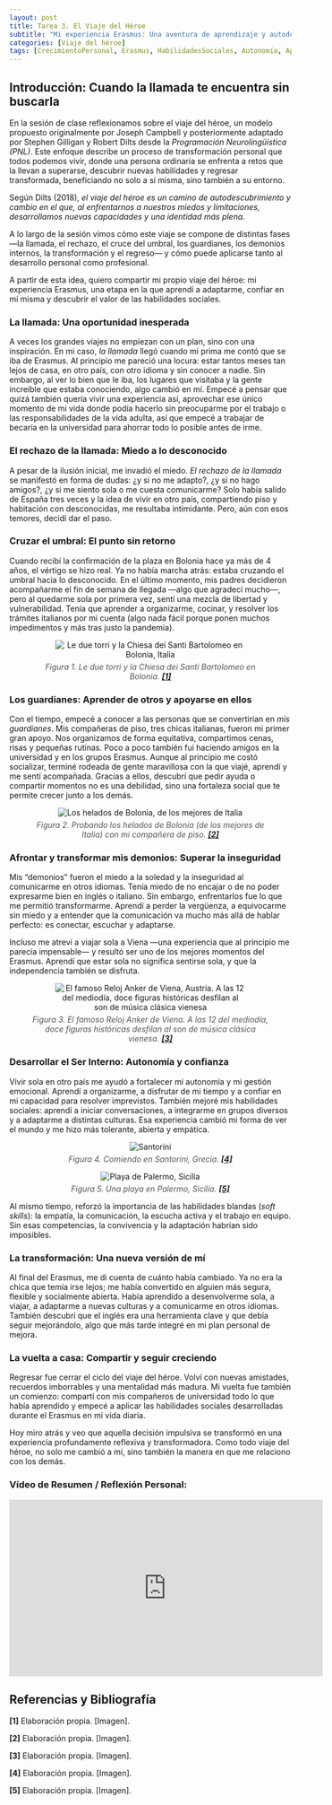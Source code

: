 ```yaml
---
layout: post
title: Tarea 3. El Viaje del Héroe
subtitle: "Mi experiencia Erasmus: Una aventura de aprendizaje y autodescubrimiento"
categories: [Viaje del héroe]
tags: [CrecimientoPersonal, Erasmus, HabilidadesSociales, Autonomía, Aprendizaje]
---
```


## Introducción: Cuando la llamada te encuentra sin buscarla

En la sesión de clase reflexionamos sobre el viaje del héroe, un modelo propuesto originalmente por Joseph Campbell y posteriormente adaptado por Stephen Gilligan y Robert Dilts desde la *Programación Neurolingüística (PNL)*. Este enfoque describe un proceso de transformación personal que todos podemos vivir, donde una persona ordinaria se enfrenta a retos que la llevan a superarse, descubrir nuevas habilidades y regresar transformada, beneficiando no solo a sí misma, sino también a su entorno.

Según Dilts (2018), *el viaje del héroe es un camino de autodescubrimiento y cambio en el que, al enfrentarnos a nuestros miedos y limitaciones, desarrollamos nuevas capacidades y una identidad más plena.*  

A lo largo de la sesión vimos cómo este viaje se compone de distintas fases —la llamada, el rechazo, el cruce del umbral, los guardianes, los demonios internos, la transformación y el regreso— y cómo puede aplicarse tanto al desarrollo personal como profesional.

A partir de esta idea, quiero compartir mi propio viaje del héroe: mi experiencia Erasmus, una etapa en la que aprendí a adaptarme, confiar en mí misma y descubrir el valor de las habilidades sociales.

### La llamada: Una oportunidad inesperada 

A veces los grandes viajes no empiezan con un plan, sino con una inspiración. En mi caso, *la llamada* llegó cuando mi prima me contó que se iba de Erasmus. Al principio me pareció una locura: estar tantos meses tan lejos de casa, en otro país, con otro idioma y sin conocer a nadie. Sin embargo, al ver lo bien que le iba, los lugares que visitaba y la gente increíble que estaba conociendo, algo cambió en mí. Empecé a pensar que quizá también quería vivir una experiencia así, aprovechar ese único momento de mi vida donde podía hacerlo sin preocuparme por el trabajo o las responsabilidades de la vida adulta, así que empecé a trabajar de becaria en la universidad para ahorrar todo lo posible antes de irme.

### El rechazo de la llamada: Miedo a lo desconocido

A pesar de la ilusión inicial, me invadió el miedo. *El rechazo de la llamada* se manifestó en forma de dudas: ¿y si no me adapto?, ¿y si no hago amigos?, ¿y si me siento sola o me cuesta comunicarme? Solo había salido de España tres veces y la idea de vivir en otro país, compartiendo piso y habitación con desconocidas, me resultaba intimidante. Pero, aún con esos temores, decidí dar el paso.

### Cruzar el umbral: El punto sin retorno

Cuando recibí la confirmación de la plaza en Bolonia hace ya más de 4 años, el vértigo se hizo real. Ya no había marcha atrás: estaba cruzando el umbral hacia lo desconocido. En el último momento, mis padres decidieron acompañarme el fin de semana de llegada —algo que agradecí mucho—, pero al quedarme sola por primera vez, sentí una mezcla de libertad y vulnerabilidad. Tenía que aprender a organizarme, cocinar, y resolver los trámites italianos por mi cuenta (algo nada fácil porque ponen muchos impedimentos y más tras justo la pandemia).

<div align="center">
    <figure>
        <img src="{{ '/assets/images/banners/bolo.jpg' | relative_url }}" alt="Le due torri y la Chiesa dei Santi Bartolomeo en Bolonia, Italia" style="max-width: 80%;">
        <figcaption style="font-style: italic; color: #555; margin-top: 5px;">
            Figura 1. Le due torri y la Chiesa dei Santi Bartolomeo en Bolonia. <strong><a href="#ref1">[1]</a></strong>
        </figcaption>
    </figure>
</div>

### Los guardianes: Aprender de otros y apoyarse en ellos

Con el tiempo, empecé a conocer a las personas que se convertirían en *mis guardianes*. Mis compañeras de piso, tres chicas italianas, fueron mi primer gran apoyo. Nos organizamos de forma equitativa, compartimos cenas, risas y pequeñas rutinas. Poco a poco también fui haciendo amigos en la universidad y en los grupos Erasmus. Aunque al principio me costó socializar, terminé rodeada de gente maravillosa con la que viajé, aprendí y me sentí acompañada. Gracias a ellos, descubrí que pedir ayuda o compartir momentos no es una debilidad, sino una fortaleza social que te permite crecer junto a los demás.

<div align="center">
    <figure>
        <img src="{{ '/assets/images/banners/helado.jpg' | relative_url }}" alt="Los helados de Bolonia, de los mejores de Italia" style="max-width: 80%;">
        <figcaption style="font-style: italic; color: #555; margin-top: 5px;">
            Figura 2. Probando los helados de Bolonia (de los mejores de Italia) con mi compañera de piso. <strong><a href="#ref2">[2]</a></strong>
        </figcaption>
    </figure>
</div>

### Afrontar y transformar mis demonios: Superar la inseguridad

Mis “demonios” fueron el miedo a la soledad y la inseguridad al comunicarme en otros idiomas. Tenía miedo de no encajar o de no poder expresarme bien en inglés o italiano. Sin embargo, enfrentarlos fue lo que me permitió transformarme. Aprendí a perder la vergüenza, a equivocarme sin miedo y a entender que la comunicación va mucho más allá de hablar perfecto: es conectar, escuchar y adaptarse.  

Incluso me atreví a viajar sola a Viena —una experiencia que al principio me parecía impensable— y resultó ser uno de los mejores momentos del Erasmus. Aprendí que estar sola no significa sentirse sola, y que la independencia también se disfruta.

<div align="center">
    <figure>
        <img src="{{ '/assets/images/banners/viena.jpg' | relative_url }}" alt="El famoso Reloj Anker de Viena, Austria. A las 12 del mediodía, doce figuras históricas desfilan al son de música clásica vienesa" style="max-width: 80%;">
        <figcaption style="font-style: italic; color: #555; margin-top: 5px;">
            Figura 3. El famoso Reloj Anker de Viena. A las 12 del mediodía, doce figuras históricas desfilan al son de música clásica vienesa. <strong><a href="#ref3">[3]</a></strong>
        </figcaption>
    </figure>
</div>


### Desarrollar el Ser Interno: Autonomía y confianza

Vivir sola en otro país me ayudó a fortalecer mi autonomía y mi gestión emocional. Aprendí a organizarme, a disfrutar de mi tiempo y a confiar en mi capacidad para resolver imprevistos. También mejoré mis habilidades sociales: aprendí a iniciar conversaciones, a integrarme en grupos diversos y a adaptarme a distintas culturas. Esa experiencia cambió mi forma de ver el mundo y me hizo más tolerante, abierta y empática.  

<div align="center">
    <figure>
        <img src="{{ '/assets/images/banners/santorini.jpg' | relative_url }}" alt="Santorini" style="max-width: 80%;">
        <figcaption style="font-style: italic; color: #555; margin-top: 5px;">
            Figura 4. Comiendo en Santorini, Grecia. <strong><a href="#ref4">[4]</a></strong>
        </figcaption>
    </figure>
    <figure>
        <img src="{{ '/assets/images/banners/sicilia.jpg' | relative_url }}" alt="Playa de Palermo, Sicilia" style="max-width: 80%;">
        <figcaption style="font-style: italic; color: #555; margin-top: 5px;">
            Figura 5. Una playa en Palermo, Sicilia. <strong><a href="#ref5">[5]</a></strong>
        </figcaption>
    </figure>
</div>

Al mismo tiempo, reforzó la importancia de las habilidades blandas (*soft skills*): la empatía, la comunicación, la escucha activa y el trabajo en equipo. Sin esas competencias, la convivencia y la adaptación habrían sido imposibles.

### La transformación: Una nueva versión de mí

Al final del Erasmus, me di cuenta de cuánto había cambiado. Ya no era la chica que temía irse lejos; me había convertido en alguien más segura, flexible y socialmente abierta. Había aprendido a desenvolverme sola, a viajar, a adaptarme a nuevas culturas y a comunicarme en otros idiomas. También descubrí que el inglés era una herramienta clave y que debía seguir mejorándolo, algo que más tarde integré en mi plan personal de mejora.

### La vuelta a casa: Compartir y seguir creciendo

Regresar fue cerrar el ciclo del viaje del héroe. Volví con nuevas amistades, recuerdos imborrables y una mentalidad más madura. Mi vuelta fue también un comienzo: compartí con mis compañeros de universidad todo lo que había aprendido y empecé a aplicar las habilidades sociales desarrolladas durante el Erasmus en mi vida diaria.  

Hoy miro atrás y veo que aquella decisión impulsiva se transformó en una experiencia profundamente reflexiva y transformadora. Como todo viaje del héroe, no solo me cambió a mí, sino también la manera en que me relaciono con los demás.

### Vídeo de Resumen / Reflexión Personal:

<div align="center">
    <iframe width="560" height="315" 
            src="https://drive.google.com/file/d/1YUW4sTOM1ZUSR_GIDjiZIWuAPZ1JPXw8/preview" 
            title="Reflexión personal sobre el viaje del héroe" 
            frameborder="0">
    </iframe>
</div>

## Referencias y Bibliografía

<div class="references">
    <p>
        <a name="ref1"></a>
        <strong>[1]</strong> Elaboración propia. [Imagen].
    </p>
    <p>
        <a name="ref2"></a>
        <strong>[2]</strong> Elaboración propia. [Imagen].
    </p>
    <p>
        <a name="ref3"></a>
        <strong>[3]</strong> Elaboración propia. [Imagen].
    </p>
    <p>
        <a name="ref4"></a>
        <strong>[4]</strong> Elaboración propia. [Imagen].
    </p>
    <p>
        <a name="ref5"></a>
        <strong>[5]</strong> Elaboración propia. [Imagen].  
    </p>    
</div>